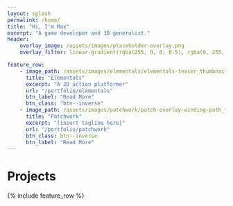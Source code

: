 ```yaml
---
layout: splash
permalink: /home/
title: "Hi, I'm Max"
excerpt: "A game developer and 3D generalist."
header:
    overlay_image: /assets/images/placeholder-overlay.png
    overlay_filter: linear-gradient(rgba(255, 0, 0, 0.5), rgba(0, 255, 255, 0.5))

feature_row:
    - image_path: /assets/images/elementals/elementals-teaser_thumbnail.png
      title: "Elementals"
      excerpt: "A 2D action platformer"
      url: "/portfolio/elementals"
      btn_label: "Read More"
      btn_class: "btn--inverse"
    - image_path: /assets/images/patchwork/patch-overlay-winding-path_thumbnail.png
      title: "Patchwork"
      excerpt: "[insert tagline here]"
      url: "/portfolio/patchwork"
      btn_class: btn--inverse
      btn_label: "Read More"
---
```


# Projects

{% include feature_row %}

